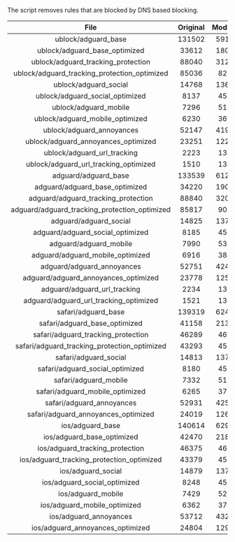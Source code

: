 The script removes rules that are blocked by DNS based blocking.


| File | Original | Modified |
|:----:|:-----:|:-----:|
| ublock/adguard_base | 131502 | 59170 |
| ublock/adguard_base_optimized | 33612 | 18040 |
| ublock/adguard_tracking_protection | 88040 | 31272 |
| ublock/adguard_tracking_protection_optimized | 85036 | 8291 |
| ublock/adguard_social | 14768 | 13694 |
| ublock/adguard_social_optimized | 8137 | 4537 |
| ublock/adguard_mobile | 7296 | 5136 |
| ublock/adguard_mobile_optimized | 6230 | 3667 |
| ublock/adguard_annoyances | 52147 | 41957 |
| ublock/adguard_annoyances_optimized | 23251 | 12258 |
| ublock/adguard_url_tracking | 2223 | 1352 |
| ublock/adguard_url_tracking_optimized | 1510 | 1349 |
| adguard/adguard_base | 133539 | 61246 |
| adguard/adguard_base_optimized | 34220 | 19074 |
| adguard/adguard_tracking_protection | 88840 | 32013 |
| adguard/adguard_tracking_protection_optimized | 85817 | 9016 |
| adguard/adguard_social | 14825 | 13755 |
| adguard/adguard_social_optimized | 8185 | 4584 |
| adguard/adguard_mobile | 7990 | 5320 |
| adguard/adguard_mobile_optimized | 6916 | 3844 |
| adguard/adguard_annoyances | 52751 | 42474 |
| adguard/adguard_annoyances_optimized | 23778 | 12544 |
| adguard/adguard_url_tracking | 2234 | 1361 |
| adguard/adguard_url_tracking_optimized | 1521 | 1358 |
| safari/adguard_base | 139319 | 62461 |
| safari/adguard_base_optimized | 41158 | 21357 |
| safari/adguard_tracking_protection | 46289 | 4656 |
| safari/adguard_tracking_protection_optimized | 43293 | 4505 |
| safari/adguard_social | 14813 | 13738 |
| safari/adguard_social_optimized | 8180 | 4570 |
| safari/adguard_mobile | 7332 | 5177 |
| safari/adguard_mobile_optimized | 6265 | 3702 |
| safari/adguard_annoyances | 52931 | 42575 |
| safari/adguard_annoyances_optimized | 24019 | 12621 |
| ios/adguard_base | 140614 | 62969 |
| ios/adguard_base_optimized | 42470 | 21862 |
| ios/adguard_tracking_protection | 46375 | 4666 |
| ios/adguard_tracking_protection_optimized | 43379 | 4515 |
| ios/adguard_social | 14879 | 13777 |
| ios/adguard_social_optimized | 8248 | 4591 |
| ios/adguard_mobile | 7429 | 5222 |
| ios/adguard_mobile_optimized | 6362 | 3744 |
| ios/adguard_annoyances | 53712 | 43241 |
| ios/adguard_annoyances_optimized | 24804 | 12948 |
